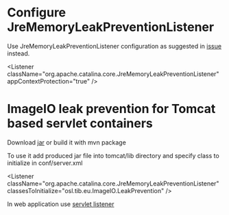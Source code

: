 # Configure JreMemoryLeakPreventionListener

Use JreMemoryLeakPreventionListener configuration as suggested in [issue](https://github.com/litvinovg/imageio-leak-prevention/issues/1) instead.

\<Listener className="org.apache.catalina.core.JreMemoryLeakPreventionListener" appContextProtection="true" />



# ImageIO leak prevention for Tomcat based servlet containers

Download [jar](https://github.com/litvinovg/imageio-leak-prevention/raw/refs/heads/main/ImageIO-leak-prevention.jar) or build it with mvn package

To use it add produced jar file into tomcat/lib directory and specify class to initialize in conf/server.xml

\<Listener className="org.apache.catalina.core.JreMemoryLeakPreventionListener" classesToInitialize="osl.tib.eu.ImageIO.LeakPrevention" />

In web application use [servlet listener](https://github.com/haraldk/TwelveMonkeys?tab=readme-ov-file#deploying-the-plugins-in-a-web-app)
